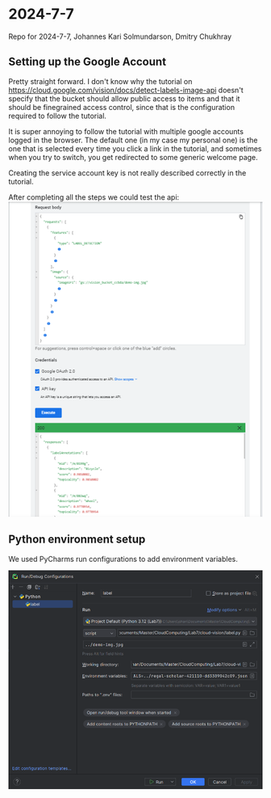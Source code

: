 # 2024-7-7
Repo for 2024-7-7, Johannes Kari Solmundarson, Dmitry Chukhray

## Setting up the Google Account
Pretty straight forward. I don't know why the tutorial on https://cloud.google.com/vision/docs/detect-labels-image-api doesn't 
specify that the bucket should allow public access to items and that it should be finegrained access control, since that is the 
configuration required to follow the tutorial. 

It is super annoying to follow the tutorial with multiple google accounts logged in the browser. The default one (in my case my 
personal one) is the one that is selected every time you click a link in the tutorial, and sometimes when you try to switch, you
get redirected to some generic welcome page. 

Creating the service account key is not really described correctly in the tutorial. 

After completing all the steps we could test the api: 
![img](report/browser_result.png)

## Python environment setup
We used PyCharms run configurations to add environment variables.

![img](report/env.png)

